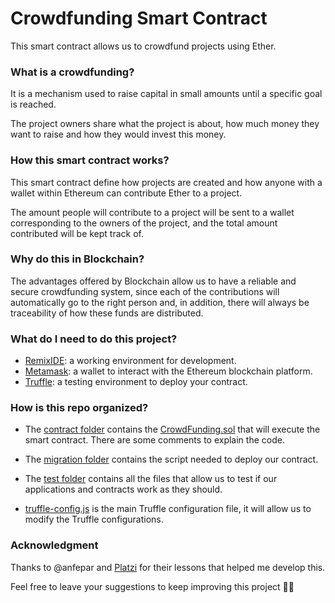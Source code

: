 # Crowdfunding Smart Contract

This smart contract allows us to crowdfund projects using Ether. 

### What is a crowdfunding?

It is a mechanism used to raise capital in small amounts until a specific goal is reached.

The project owners share what the project is about, how much money they want to raise and how they would invest this money.

### How this smart contract works?

This smart contract define how projects are created and how anyone with a wallet within Ethereum can contribute Ether to a project.

The amount people will contribute to a project will be sent to a wallet corresponding to the owners of the project, and the total amount contributed will be kept track of.

### Why do this in Blockchain?

The advantages offered by Blockchain allow us to have a reliable and secure crowdfunding system, since each of the contributions will automatically go to the right person and, in addition, there will always be traceability of how these funds are distributed.

### What do I need to do this project?
- [RemixIDE](https://remix.ethereum.org/): a working environment for development.
- [Metamask](https://metamask.io/): a wallet to interact with the Ethereum blockchain platform.
- [Truffle](https://trufflesuite.com/): a testing environment to deploy your contract.

### How is this repo organized?
- The [contract folder](./contracts) contains the [CrowdFunding.sol](./contracts/Crowdfunding.sol) that will execute the smart contract. 
There are some comments to explain the code.

- The [migration folder](./migrations) contains the script needed to deploy our contract.

- The [test folder](./test) contains all the files that allow us to test if our applications and contracts work as they should.

- [truffle-config.js](./truffle-config.js) is the main Truffle configuration file, it will allow us to modify the Truffle configurations.



### Acknowledgment
Thanks to @anfepar and [Platzi](https://platzi.com/) for their lessons that helped me develop this.

Feel free to leave your suggestions to keep improving this project 🙏🏾
